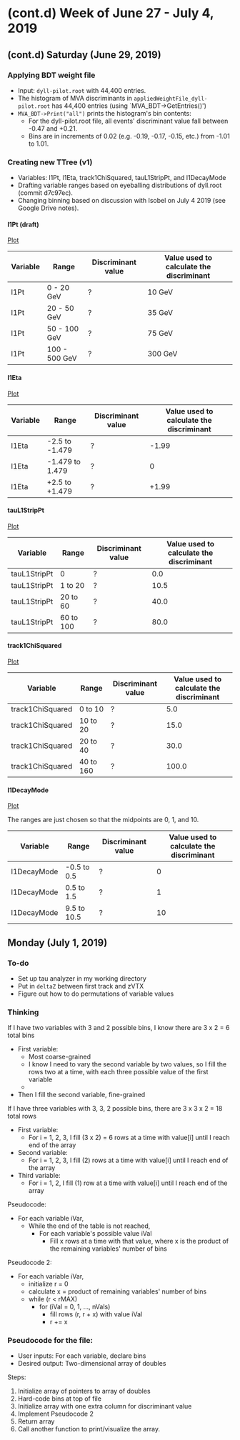 # (cont.d) Week of June 27 - July 4, 2019

## (cont.d) Saturday (June 29, 2019)

### Applying BDT weight file
- Input: `dyll-pilot.root` with 44,400 entries.
- The histogram of MVA discriminants in `appliedWeightFile_dyll-pilot.root` has 44,400 entries (using `MVA_BDT->GetEntries()')
- `MVA_BDT->Print("all")` prints the histogram's bin contents:
  * For the dyll-pilot.root file, all events' discriminant value fall between -0.47 and +0.21.
  * Bins are in increments of 0.02 (e.g. -0.19, -0.17, -0.15, etc.) from -1.01 to 1.01.

### Creating new TTree (v1)

- Variables: l1Pt, l1Eta, track1ChiSquared, tauL1StripPt, and l1DecayMode
- Drafting variable ranges based on eyeballing distributions of dyll.root (commit d7c97ec).
- Changing binning based on discussion with Isobel on July 4 2019 (see Google Drive notes).

#### l1Pt (draft)

[Plot](https://github.com/skkwan/phase2L1BTagAnalyzer/blob/devel/tau_exercise/plot_tau_features/validationPlots/dyll_root/dyll_l1Pt.png)

| Variable | Range         | Discriminant value | Value used to calculate the discriminant |
|----------|---------------|--------------------|------------------------------------------|
| l1Pt     | 0 - 20 GeV    | ?                  | 10 GeV                                   |
| l1Pt     | 20 - 50 GeV   | ?                  | 35 GeV                                   |
| l1Pt     | 50 - 100 GeV  | ?                  | 75 GeV                                   |
| l1Pt     | 100 - 500 GeV | ?                  | 300 GeV                                  |

#### l1Eta

[Plot](https://github.com/skkwan/phase2L1BTagAnalyzer/blob/devel/tau_exercise/plot_tau_features/validationPlots/dyll_root/dyll_l1Eta.png)

| Variable | Range             | Discriminant value | Value used to calculate the discriminant |
|----------|-------------------|--------------------|------------------------------------------|
| l1Eta    | -2.5 to -1.479    | ?                  | -1.99                                    |
| l1Eta    | -1.479 to 1.479   | ?                  | 0                                        |
| l1Eta    | +2.5 to +1.479    | ?                  | +1.99                                    |

#### tauL1StripPt

[Plot](https://github.com/skkwan/phase2L1BTagAnalyzer/blob/devel/tau_exercise/plot_tau_features/validationPlots/dyll_root/dyll_tauL1StripPt.png)

| Variable     | Range     | Discriminant value | Value used to calculate the discriminant |
|--------------|-----------|--------------------|------------------------------------------|
| tauL1StripPt | 0         | ?                  | 0.0                                      |
| tauL1StripPt | 1 to 20   | ?                  | 10.5                                     |
| tauL1StripPt | 20 to 60  | ?                  | 40.0                                     |
| tauL1StripPt | 60 to 100 | ?                  | 80.0                                     |

#### track1ChiSquared

[Plot](https://github.com/skkwan/phase2L1BTagAnalyzer/blob/devel/tau_exercise/plot_tau_features/validationPlots/dyll_root/dyll_track1ChiSquared.png)

| Variable         | Range      | Discriminant value | Value used to calculate the discriminant |
|------------------|------------|--------------------|------------------------------------------|
| track1ChiSquared | 0 to 10    | ?                  | 5.0                                      |
| track1ChiSquared | 10 to 20   | ?                  | 15.0                                     |
| track1ChiSquared | 20 to 40   | ?                  | 30.0                                     |
| track1ChiSquared | 40 to 160  | ?                  | 100.0                                    |

#### l1DecayMode

[Plot](https://github.com/skkwan/phase2L1BTagAnalyzer/blob/devel/tau_exercise/plot_tau_features/validationPlots/dyll_root/dyll_l1DM.png)

The ranges are just chosen so that the midpoints are 0, 1, and 10.

| Variable    | Range       | Discriminant value | Value used to calculate the discriminant |
|-------------|-------------|--------------------|------------------------------------------|
| l1DecayMode | -0.5 to 0.5 | ?                  | 0                                        |
| l1DecayMode | 0.5 to 1.5  | ?                  | 1                                        |
| l1DecayMode | 9.5 to 10.5 | ?                  | 10                                       |


## Monday (July 1, 2019)

### To-do
* Set up tau analyzer in my working directory
* Put in `deltaZ` between first track and zVTX
* Figure out how to do permutations of variable values

### Thinking
If I have two variables with 3 and 2 possible bins, I know there are 3 x 2 = 6 total bins
- First variable:
  * Most coarse-grained
  * I know I need to vary the second variable by two values, so I fill the rows two at a time, with each three possible value of the first variable
  * 
- Then I fill the second variable, fine-grained

If I have three variables with 3, 3, 2 possible bins, there are 3 x 3 x 2 = 18 total rows
- First variable:
  * For i = 1, 2, 3, I fill (3 x 2) = 6 rows at a time with value[i]
    until I reach end of the array
- Second variable:
  * For i = 1, 2, 3, I fill (2) rows at a time with value[i]
    until I reach end of the array
- Third variable:
  * For i = 1, 2, I fill (1) row at a time with value[i]
    until I reach end of the array

Pseudocode:
- For each variable iVar,
  - While the end of the table is not reached,
    - For each variable's possible value iVal
      - Fill x rows at a time with that value, where x is
        the product of the remaining variables' number of
        bins
    
Pseudocode 2:
- For each variable iVar,
  - initialize r = 0
  - calculate x = product of remaining variables' 
                  number of bins
  - while (r < rMAX)
    - for (iVal = 0, 1, ..., nVals)
      	 - fill rows (r, r + x) with value iVal
         - r += x

### Pseudocode for the file:
- User inputs: For each variable, declare bins
- Desired output: Two-dimensional array of doubles
  
Steps:
1. Initialize array of pointers to array of doubles
1. Hard-code bins at top of file
1. Initialize array with one extra column for discriminant value
1. Implement Pseudocode 2
1. Return array
1. Call another function to print/visualize the array.



	